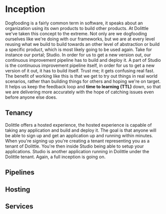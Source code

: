 # Inception

Dogfooding is a fairly common term in software, it speaks about an organization using its own products to build other products.
At Dolittle we've taken this concept to the extreme. Not only are we dogfooding ourselves like we're doing with our frameworks,
but we are at every level reusing what we build to build towards an other level of abstraction or build a specific product, which is
most likely going to be used again. Take for instance our portal; Studio. In order for us to get a new version out, our
continuous improvement pipeline has to build and deploy it. A part of Studio is the continuous improvement pipeline itself,
in order for us to get a new version of it out, it has to build itself. Trust me; it gets confusing real fast.
The benefit of working like this is that we get to try out things in real world scenarios, rather than building things for others
and hoping we're on target. It helps us keep the feedback loop and **time to learning (TTL)** down, so that we are delivering
more accurately with the hope of catching issues even before anyone else does.

## Tenancy

Dolittle offers a hosted experience, the hosted experience is capable of taking any application and build and deploy it.
The goal is that anyone will be able to sign up and get an application up and running within minutes. When you're signing up
you're creating a tenant representing you as a tenant of Dolittle. You're then inside Studio being able to setup your applications.
Studio is another application running in Dolittle under the Dolittle tenant. Again, a full inception is going on.

## Pipelines

## Hosting

## Services